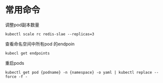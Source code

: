 # 常用命令

调整pod副本数量

```shell
kubectl scale rc redis-slae --replicas=3
```

查看命名空间中所有pod 的endpoin

```shell
kubecl get endpoints
```

重启pods

```shell
kubectl get pod {podname} -n {namespace} -o yaml | kubectl replace --force -f -
```


